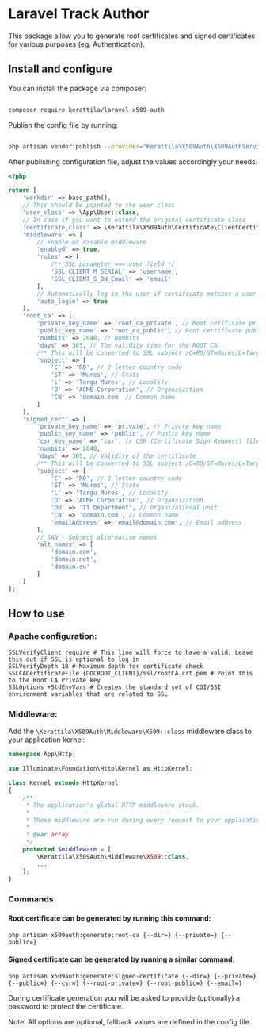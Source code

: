 # Laravel Track Author

This package allow you to generate root certificates and signed certificates for various purposes (eg. Authentication).
## Install and configure

You can install the package via composer:

```bash

composer require kerattila/laravel-x509-auth

```

Publish the config file by running:

```bash

php artisan vendor:publish --provider="Kerattila\X509Auth\X509AuthServiceProvider"

```

After publishing configuration file, adjust the values accordingly your needs:

```php
<?php

return [
    'workdir' => base_path(),
    // This should be pointed to the user class
    'user_class' => \App\User::class,
    // In case if you want to extend the original certificate class
    'certificate_class' => \Kerattila\X509Auth\Certificate\ClientCertificate::class,
    'middleware' => [
        // Enable or disable middleware
        'enabled' => true,
        'rules' => [
            /** SSL parameter === user field */
            'SSL_CLIENT_M_SERIAL' => 'username',
            'SSL_CLIENT_S_DN_Email' => 'email'
        ],
        // Automatically log in the user if certificate matches a user
        'auto_login' => true
    ],
    'root_ca' => [
        'private_key_name' => 'root_ca_private', // Root cetificate private key name
        'public_key_name' => 'root_ca_public', // Root certificate public key name
        'numbits' => 2048, // Numbits
        'days' => 365, // The validity time for the ROOT CA
        /** This will be converted to SSL subject /C=RO/ST=Mures/L=Targu Mures/O=ACME Corporation/CN=domain.com */
        'subject' => [
            'C' => 'RO', // 2 letter country code
            'ST' => 'Mures', // State
            'L' => 'Targu Mures', // Locality
            'O' => 'ACME Corporation', // Organzization
            'CN' => 'domain.com' // Common name
        ]
    ],
    'signed_cert' => [
        'private_key_name' => 'private', // Private key name
        'public_key_name' => 'public', // Public key name
        'csr_key_name' => 'csr', // CSR (Certificate Sign Request) file name
        'numbits' => 2048,
        'days' => 365, // Validity of the certificate
        /** This will be converted to SSL subject /C=RO/ST=Mures/L=Targu Mures/O=ACME Corporation/CN=domain.com */
        'subject' => [
            'C' => 'RO', // 2 letter country code
            'ST' => 'Mures', // State
            'L' => 'Targu Mures', // Locality
            'O' => 'ACME Corporation', // Organzization
            'OU' => 'IT Department', // Organizational unit
            'CN' => 'domain.com', // Common name
            'emailAddress' => 'email@domain.com', // Email address
        ],
        // SAN - Subject alternative names
        'alt_names' => [
            'domain.com',
            'domain.net',
            'domain.eu'
        ]
    ]
];

```

## How to use

### Apache configuration:

```apacheconf
SSLVerifyClient require # This line will force to have a valid; Leave this out if SSL is optional to log in
SSLVerifyDepth 10 # Maximum depth for certificate check
SSLCACertificateFile {DOCROOT_CLIENT}/ssl/rootCA.crt.pem # Point this to the Root CA Private key
SSLOptions +StdEnvVars # Creates the standard set of CGI/SSI environment variables that are related to SSL
```

### Middleware:

Add the ``\Kerattila\X509Auth\Middleware\X509::class`` middleware class to your application kernel:

```php
namespace App\Http;

use Illuminate\Foundation\Http\Kernel as HttpKernel;

class Kernel extends HttpKernel
{
    /**
     * The application's global HTTP middleware stack.
     *
     * These middleware are run during every request to your application.
     *
     * @var array
     */
    protected $middleware = [
        \Kerattila\X509Auth\Middleware\X509::class,
        ...
    ];
}       
``` 

### Commands

#### Root certificate can be generated by running this command:

``php artisan x509auth:generate:root-ca {--dir=} {--private=} {--public=}``

#### Signed certificate can be generated by running a similar command:

``php artisan x509auth:generate:signed-certificate {--dir=} {--private=} {--public=} {--csr=} {--root-private=} {--root-public=} {--email=}``

During certificate generation you will be asked to provide (optionally) a password to protect the certificate.

Note: All options are optional, fallback values are defined in the config file.
